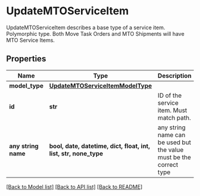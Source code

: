 # UpdateMTOServiceItem

UpdateMTOServiceItem describes a base type of a service item. Polymorphic type. Both Move Task Orders and MTO Shipments will have MTO Service Items.

## Properties
Name | Type | Description | Notes
------------ | ------------- | ------------- | -------------
**model_type** | [**UpdateMTOServiceItemModelType**](UpdateMTOServiceItemModelType.md) |  | 
**id** | **str** | ID of the service item. Must match path. | [optional] 
**any string name** | **bool, date, datetime, dict, float, int, list, str, none_type** | any string name can be used but the value must be the correct type | [optional]

[[Back to Model list]](../README.md#documentation-for-models) [[Back to API list]](../README.md#documentation-for-api-endpoints) [[Back to README]](../README.md)


